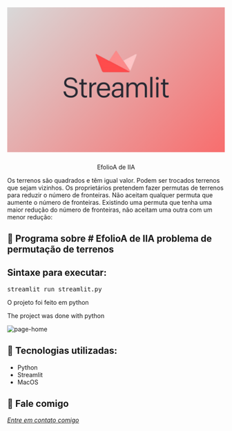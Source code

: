 <h1 align="center">
    <img width="600" src="streamlit.jpg" />
</h1>


<p align="center">
EfolioA de IIA
    
Os terrenos são quadrados e têm igual valor. Podem ser trocados terrenos que sejam vizinhos. Os proprietários pretendem fazer permutas de terrenos para reduzir o número de fronteiras. Não aceitam qualquer permuta que aumente o número de fronteiras. Existindo uma permuta que tenha uma maior redução do número de fronteiras, não aceitam uma outra com um menor redução:
</p>

📌 Programa sobre # EfolioA de IIA
problema de permutação de terrenos
------------------


## Sintaxe para executar:
<pre>streamlit run streamlit.py </pre>


O projeto foi feito em python


The project was done with python


<img src="iaa.gif" alt="page-home">


🔧 Tecnologias utilizadas:
------------------

- Python
- Streamlit
- MacOS

💬 Fale comigo
------------------
[*Entre em contato comigo*](https://www.linkedin.com/in/ivo-baptista-3712144/)

